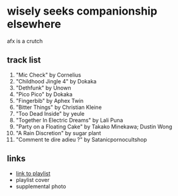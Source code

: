 # wisely seeks companionship elsewhere

afx is a crutch

## track list

1. "Mic Check" by Cornelius
2. "Childhood Jingle 4" by Dokaka
3. "Dethfunk" by Unown
4. "Pico Pico" by Dokaka
5. "Fingerbib" by Aphex Twin
6. "Bitter Things" by Christian Kleine
7. "Too Dead Inside" by yeule
8. "Together In Electric Dreams" by Lali Puna
9. "Party on a Floating Cake" by Takako Minekawa; Dustin Wong
10. "A Rain Discretion" by sugar plant
11. "Comment te dire adieu ?" by Satanicpornocultshop

## links

- [link to playlist](https://open.spotify.com/playlist/43L5IS8z4ilxGTrK7oCRJz)
- playlist cover
- supplemental photo
